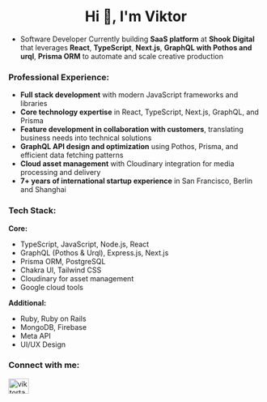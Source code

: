 <h1 align="center">Hi 👋, I'm Viktor</h1>

- Software Developer Currently building **SaaS platform** at **Shook Digital** that leverages **React**, **TypeScript**, **Next.js**, **GraphQL with Pothos and urql**, **Prisma ORM** to automate and scale creative production

<h3 align="left">Professional Experience:</h3>

- **Full stack development** with modern JavaScript frameworks and libraries
- **Core technology expertise** in React, TypeScript, Next.js, GraphQL, and Prisma
- **Feature development in collaboration with customers**, translating business needs into technical solutions
- **GraphQL API design and optimization** using Pothos, Prisma, and efficient data fetching patterns
- **Cloud asset management** with Cloudinary integration for media processing and delivery
- **7+ years of international startup experience** in San Francisco, Berlin and Shanghai

<h3 align="left">Tech Stack:</h3>

**Core:**
- TypeScript, JavaScript, Node.js, React
- GraphQL (Pothos & Urql), Express.js, Next.js
- Prisma ORM, PostgreSQL
- Chakra UI, Tailwind CSS
- Cloudinary for asset management
- Google cloud tools

**Additional:**
- Ruby, Ruby on Rails
- MongoDB, Firebase
- Meta API
- UI/UX Design

<h3 align="left">Connect with me:</h3>
<p align="left">
<a href="https://linkedin.com/in/viktortagil" target="blank"><img align="center" src="https://raw.githubusercontent.com/rahuldkjain/github-profile-readme-generator/master/src/images/icons/Social/linked-in-alt.svg" alt="viktortagil" height="30" width="40" /></a>
</p>
